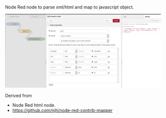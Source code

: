 Node Red node to parse xml/html and map to javascript object.

![Screenshot](docs/screenshot.png)

Derived from

- Node Red html node.
- https://github.com/njh/node-red-contrib-mapper